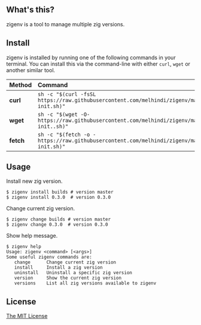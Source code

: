 ## What's this?
zigenv is a tool to manage multiple zig versions.

## Install

zigenv is installed by running one of the following commands in your terminal. 
You can install this via the command-line with either `curl`, `wget` or another similar tool.

| Method    | Command                                                                                           |
| :-------- | :------------------------------------------------------------------------------------------------ |
| **curl**  | `sh -c "$(curl -fsSL https://raw.githubusercontent.com/melhindi/zigenv/master/zigenv-init.sh)"` |
| **wget**  | `sh -c "$(wget -O- https://raw.githubusercontent.com/melhindi/zigenv/master/zigenv-init..sh)"`   |
| **fetch** | `sh -c "$(fetch -o - https://raw.githubusercontent.com/melhindi/zigenv/master/zigenv-init.sh)"` |

## Usage
Install new zig version.
```
$ zigenv install builds # version master
$ zigenv install 0.3.0  # version 0.3.0
```

Change current zig version.
```
$ zigenv change builds # version master
$ zigenv change 0.3.0  # version 0.3.0
```

Show help message.
```
$ zigenv help
Usage: zigenv <command> [<args>]
Some useful zigenv commands are:
   change      Change current zig version
   install     Install a zig version
   uninstall   Uninstall a specific zig version
   version     Show the current zig version
   versions    List all zig versions available to zigenv
```

## License
[The MIT License](LICENSE)
